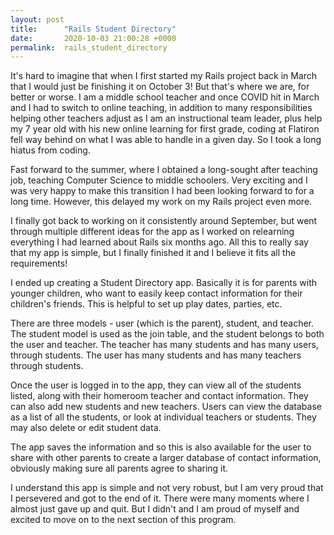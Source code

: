 ```yaml
---
layout: post
title:      "Rails Student Directory"
date:       2020-10-03 21:00:28 +0000
permalink:  rails_student_directory
---
```



It's hard to imagine that when I first started my Rails project back in March that I would just be finishing it on October 3!  But that's where we are, for better or worse.  I am a middle school teacher and once COVID hit in March and I had to switch to online teaching, in addition to many responsibilities helping other teachers adjust as I am an instructional team leader, plus help my 7 year old with his new online learning for first grade, coding at Flatiron fell way behind on what I was able to handle in a given day.  So I took a long hiatus from coding.

Fast forward to the summer, where I obtained a long-sought after teaching job, teaching Computer Science to middle schoolers.  Very exciting and I was very happy to make this transition I had been looking forward to for a long time.  However, this delayed my work on my Rails project even more.

I finally got back to working on it consistently around September, but went through multiple different ideas for the app as I worked on relearning everything I had learned about Rails six months ago.  All this to really say that my app is simple, but I finally finished it and I believe it fits all the requirements!

I ended up creating a Student Directory app.  Basically it is for parents with younger children, who want to easily keep contact information for their children's friends.  This is helpful to set up play dates, parties, etc.

There are three models - user (which is the parent), student, and teacher.  The student model is used as the join table, and the student belongs to both the user and teacher.  The teacher has many students and has many users, through students.  The user has many students and has many teachers through students.  

Once the user is logged in to the app, they can view all of the students listed, along with their homeroom teacher and contact information.  They can also add new students and new teachers.  Users can view the database as a list of all the students, or look at individual teachers or students.  They may also delete or edit student data.

The app saves the information and so this is also available for the user to share with other parents to create a larger database of contact information, obviously making sure all parents agree to sharing it.

I understand this app is simple and not very robust, but I am very proud that I persevered and got to the end of it.  There were many moments where I almost just gave up and quit.  But I didn't and I am proud of myself and excited to move on to the next section of this program.
